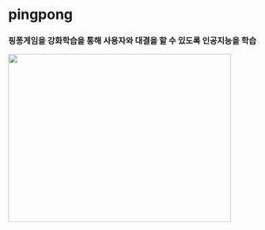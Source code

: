 # pingpong

### 핑퐁게임을 강화학습을 통해 사용자와 대결을 할 수 있도록 인공지능을 학습
<img src="https://user-images.githubusercontent.com/87750521/132180844-f241a145-35b5-4d07-beb6-de9ddfb2f924.png" width="450" height="340">




